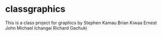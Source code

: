 classgraphics
=============

This is a class project for graphics by Stephen Kamau
Brian Kiwaa
Ernest John
Michael Ichangai
Richard Gachuki
